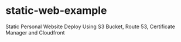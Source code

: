 # static-web-example
Static Personal Website Deploy Using S3 Bucket, Route 53, Certificate Manager and Cloudfront
